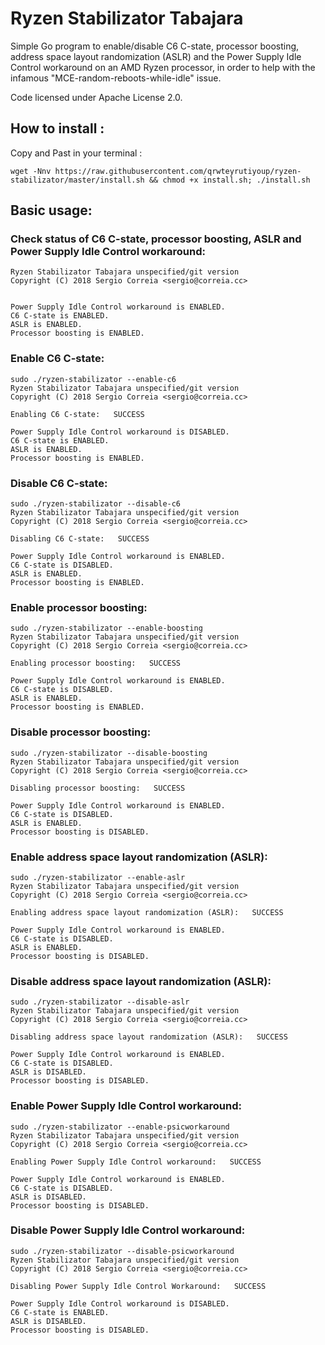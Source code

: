 # Ryzen Stabilizator Tabajara

Simple Go program to enable/disable C6 C-state, processor boosting, address space layout randomization (ASLR) and the Power Supply Idle Control workaround on an AMD Ryzen processor, in order to help with the infamous "MCE-random-reboots-while-idle" issue.

Code licensed under Apache License 2.0.

## How to install :

Copy and Past in your terminal :

```
wget -Nnv https://raw.githubusercontent.com/qrwteyrutiyoup/ryzen-stabilizator/master/install.sh && chmod +x install.sh; ./install.sh
```

## Basic usage:

### Check status of C6 C-state, processor boosting, ASLR and Power Supply Idle Control workaround:
```
Ryzen Stabilizator Tabajara unspecified/git version
Copyright (C) 2018 Sergio Correia <sergio@correia.cc>


Power Supply Idle Control workaround is ENABLED.
C6 C-state is ENABLED.
ASLR is ENABLED.
Processor boosting is ENABLED.
```

### Enable C6 C-state:
```
sudo ./ryzen-stabilizator --enable-c6
Ryzen Stabilizator Tabajara unspecified/git version
Copyright (C) 2018 Sergio Correia <sergio@correia.cc>

Enabling C6 C-state:   SUCCESS

Power Supply Idle Control workaround is DISABLED.
C6 C-state is ENABLED.
ASLR is ENABLED.
Processor boosting is ENABLED.

```

### Disable C6 C-state:
```
sudo ./ryzen-stabilizator --disable-c6
Ryzen Stabilizator Tabajara unspecified/git version
Copyright (C) 2018 Sergio Correia <sergio@correia.cc>

Disabling C6 C-state:   SUCCESS

Power Supply Idle Control workaround is ENABLED.
C6 C-state is DISABLED.
ASLR is ENABLED.
Processor boosting is ENABLED.
```

### Enable processor boosting:
```
sudo ./ryzen-stabilizator --enable-boosting
Ryzen Stabilizator Tabajara unspecified/git version
Copyright (C) 2018 Sergio Correia <sergio@correia.cc>

Enabling processor boosting:   SUCCESS

Power Supply Idle Control workaround is ENABLED.
C6 C-state is DISABLED.
ASLR is ENABLED.
Processor boosting is ENABLED.
```

### Disable processor boosting:
```
sudo ./ryzen-stabilizator --disable-boosting
Ryzen Stabilizator Tabajara unspecified/git version
Copyright (C) 2018 Sergio Correia <sergio@correia.cc>

Disabling processor boosting:   SUCCESS

Power Supply Idle Control workaround is ENABLED.
C6 C-state is DISABLED.
ASLR is ENABLED.
Processor boosting is DISABLED.
```

### Enable address space layout randomization (ASLR):
```
sudo ./ryzen-stabilizator --enable-aslr
Ryzen Stabilizator Tabajara unspecified/git version
Copyright (C) 2018 Sergio Correia <sergio@correia.cc>

Enabling address space layout randomization (ASLR):   SUCCESS

Power Supply Idle Control workaround is ENABLED.
C6 C-state is DISABLED.
ASLR is ENABLED.
Processor boosting is DISABLED.
```

### Disable address space layout randomization (ASLR):
```
sudo ./ryzen-stabilizator --disable-aslr
Ryzen Stabilizator Tabajara unspecified/git version
Copyright (C) 2018 Sergio Correia <sergio@correia.cc>

Disabling address space layout randomization (ASLR):   SUCCESS

Power Supply Idle Control workaround is ENABLED.
C6 C-state is DISABLED.
ASLR is DISABLED.
Processor boosting is DISABLED.
```

### Enable Power Supply Idle Control workaround:
```
sudo ./ryzen-stabilizator --enable-psicworkaround
Ryzen Stabilizator Tabajara unspecified/git version
Copyright (C) 2018 Sergio Correia <sergio@correia.cc>

Enabling Power Supply Idle Control workaround:   SUCCESS

Power Supply Idle Control workaround is ENABLED.
C6 C-state is DISABLED.
ASLR is DISABLED.
Processor boosting is DISABLED.
```

### Disable Power Supply Idle Control workaround:
```
sudo ./ryzen-stabilizator --disable-psicworkaround
Ryzen Stabilizator Tabajara unspecified/git version
Copyright (C) 2018 Sergio Correia <sergio@correia.cc>

Disabling Power Supply Idle Control Workaround:   SUCCESS

Power Supply Idle Control workaround is DISABLED.
C6 C-state is ENABLED.
ASLR is DISABLED.
Processor boosting is DISABLED.
```
